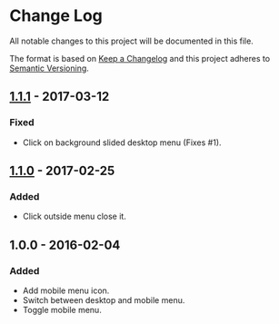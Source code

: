 Change Log
==========

All notable changes to this project will be documented in this file.

The format is based on [Keep a Changelog](http://keepachangelog.com/) and this
project adheres to [Semantic Versioning](http://semver.org/).


[1.1.1] - 2017-03-12
--------------------

### Fixed

*   Click on background slided desktop menu (Fixes #1).


[1.1.0] - 2017-02-25
--------------------

### Added

*   Click outside menu close it.


1.0.0 - 2016-02-04
------------------

### Added

*   Add mobile menu icon.
*   Switch between desktop and mobile menu.
*   Toggle mobile menu.


[1.1.1]: https://github.com/falkoschumann/contao-responsive-navigation/compare/v1.1.0...v1.1.1
[1.1.0]: https://github.com/falkoschumann/contao-responsive-navigation/compare/v1.0.0...v1.1.0
